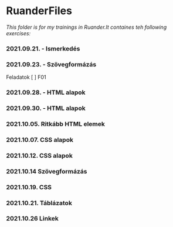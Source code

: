 # RuanderFiles
*This folder is for my trainings in Ruander.It containes teh following exercises:*

### 2021.09.21. - Ismerkedés

### 2021.09.23. - Szövegformázás
Feladatok
[ ] F01
### 2021.09.28. - HTML alapok
<!-- Listák táblázatok -->


### 2021.09.30. - HTML alapok
<!-- HEAD, Tag, Form elemek -->

### 2021.10.05. Ritkább HTML elemek

### 2021.10.07. CSS alapok

### 2021.10.12. CSS alapok

### 2021.10.14 Szövegformázás

### 2021.10.19. CSS
<!-- Listák, Outline -->

### 2021.10.21. Táblázatok

### 2021.10.26 Linkek
<!-- Pseudo classok és elemek-->